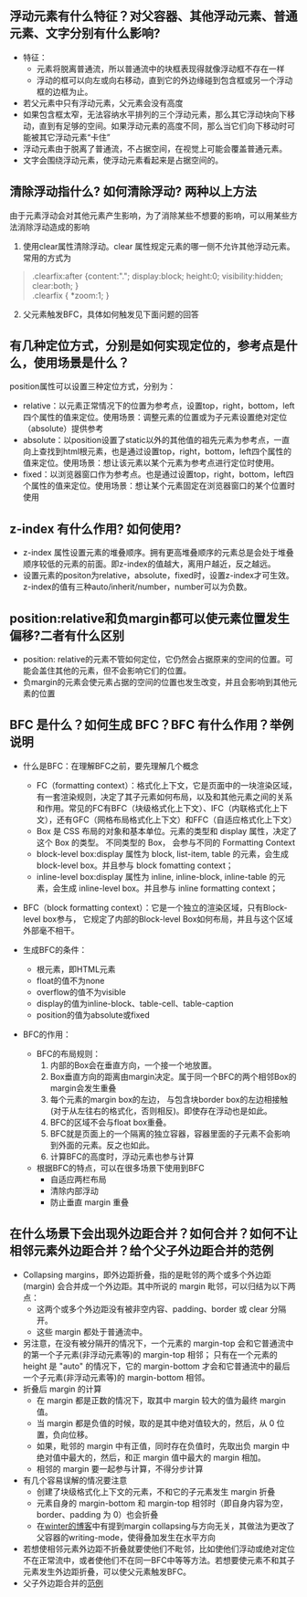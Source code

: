 ## 浮动元素有什么特征？对父容器、其他浮动元素、普通元素、文字分别有什么影响?
* 特征：
  * 元素将脱离普通流，所以普通流中的块框表现得就像浮动框不存在一样
  * 浮动的框可以向左或向右移动，直到它的外边缘碰到包含框或另一个浮动框的边框为止。
* 若父元素中只有浮动元素，父元素会没有高度
* 如果包含框太窄，无法容纳水平排列的三个浮动元素，那么其它浮动块向下移动，直到有足够的空间。如果浮动元素的高度不同，那么当它们向下移动时可能被其它浮动元素“卡住”
* 浮动元素由于脱离了普通流，不占据空间，在视觉上可能会覆盖普通元素。
* 文字会围绕浮动元素，使浮动元素看起来是占据空间的。

## 清除浮动指什么? 如何清除浮动? 两种以上方法
由于元素浮动会对其他元素产生影响，为了消除某些不想要的影响，可以用某些方法消除浮动造成的影响
1. 使用clear属性清除浮动。clear 属性规定元素的哪一侧不允许其他浮动元素。常用的方式为
> .clearfix:after {content:"."; display:block; height:0; visibility:hidden; clear:both; }  
.clearfix { *zoom:1; }

2. 父元素触发BFC，具体如何触发见下面问题的回答

## 有几种定位方式，分别是如何实现定位的，参考点是什么，使用场景是什么？
position属性可以设置三种定位方式，分别为：  
* relative：以元素正常情况下的位置为参考点，设置top，right，bottom，left四个属性的值来定位。使用场景：调整元素的位置或为子元素设置绝对定位（absolute）提供参考
* absolute：以position设置了static以外的其他值的祖先元素为参考点，一直向上查找到html根元素，也是通过设置top，right，bottom，left四个属性的值来定位。使用场景：想让该元素以某个元素为参考点进行定位时使用。
* fixed：以浏览器窗口作为参考点。也是通过设置top，right，bottom，left四个属性的值来定位。使用场景：想让某个元素固定在浏览器窗口的某个位置时使用

## z-index 有什么作用? 如何使用?
* z-index 属性设置元素的堆叠顺序。拥有更高堆叠顺序的元素总是会处于堆叠顺序较低的元素的前面。即z-index的值越大，离用户越近，反之越远。
* 设置元素的positon为relative，absolute，fixed时，设置z-index才可生效。z-index的值有三种auto/inherit/number，number可以为负数。

## position:relative和负margin都可以使元素位置发生偏移?二者有什么区别
* position: relative的元素不管如何定位，它仍然会占据原来的空间的位置。可能会盖住其他的元素，但不会影响它们的位置。
* 负margin的元素会使元素占据的空间的位置也发生改变，并且会影响到其他元素的位置

## BFC 是什么？如何生成 BFC？BFC 有什么作用？举例说明
* 什么是BFC：在理解BFC之前，要先理解几个概念
  * FC（formatting context）：格式化上下文，它是页面中的一块渲染区域，有一套渲染规则，决定了其子元素如何布局，以及和其他元素之间的关系和作用。常见的FC有BFC（块级格式化上下文）、IFC（内联格式化上下文），还有GFC（网格布局格式化上下文）和FFC（自适应格式化上下文）
  * Box 是 CSS 布局的对象和基本单位。元素的类型和 display 属性，决定了这个 Box 的类型。 不同类型的 Box， 会参与不同的 Formatting Context
  * block-level box:display 属性为 block, list-item, table 的元素，会生成 block-level box。并且参与 block fomatting context；
  * inline-level box:display 属性为 inline, inline-block, inline-table 的元素，会生成 inline-level box。并且参与 inline formatting context；

* BFC（block formatting context）：它是一个独立的渲染区域，只有Block-level box参与， 它规定了内部的Block-level Box如何布局，并且与这个区域外部毫不相干。
* 生成BFC的条件：
  * 根元素，即HTML元素
  * float的值不为none
  * overflow的值不为visible
  * display的值为inline-block、table-cell、table-caption
  * position的值为absolute或fixed
* BFC的作用：
  * BFC的布局规则：
    1. 内部的Box会在垂直方向，一个接一个地放置。
    2. Box垂直方向的距离由margin决定。属于同一个BFC的两个相邻Box的margin会发生重叠
    3. 每个元素的margin box的左边， 与包含块border box的左边相接触(对于从左往右的格式化，否则相反)。即使存在浮动也是如此。
    4. BFC的区域不会与float box重叠。
    5. BFC就是页面上的一个隔离的独立容器，容器里面的子元素不会影响到外面的元素。反之也如此。
    6. 计算BFC的高度时，浮动元素也参与计算
  * 根据BFC的特点，可以在很多场景下使用到BFC
    * 自适应两栏布局
    * 清除内部浮动
    * 防止垂直 margin 重叠

## 在什么场景下会出现外边距合并？如何合并？如何不让相邻元素外边距合并？给个父子外边距合并的范例
* Collapsing margins，即外边距折叠，指的是毗邻的两个或多个外边距 (margin) 会合并成一个外边距。其中所说的 margin 毗邻，可以归结为以下两点：
  * 这两个或多个外边距没有被非空内容、padding、border 或 clear 分隔开。
  * 这些 margin 都处于普通流中。
* 另注意，在没有被分隔开的情况下，一个元素的 margin-top 会和它普通流中的第一个子元素(非浮动元素等)的 margin-top 相邻； 只有在一个元素的 height 是 "auto" 的情况下，它的 margin-bottom 才会和它普通流中的最后一个子元素(非浮动元素等)的 margin-bottom 相邻。
* 折叠后 margin 的计算
  * 在 margin 都是正数的情况下，取其中 margin 较大的值为最终 margin 值。
  * 当 margin 都是负值的时候，取的是其中绝对值较大的，然后，从 0 位置，负向位移。
  * 如果，毗邻的 margin 中有正值，同时存在负值时，先取出负 margin 中绝对值中最大的，然后，和正 margin 值中最大的 margin 相加。
  *  相邻的 margin 要一起参与计算，不得分步计算
* 有几个容易误解的情况要注意
  * 创建了块级格式化上下文的元素，不和它的子元素发生 margin 折叠
  * 元素自身的 margin-bottom 和 margin-top 相邻时（即自身内容为空，border、padding 为 0）也会折叠
  * 在[winter的博客](http://www.cnblogs.com/winter-cn/archive/2012/11/16/2772562.html)中有提到margin collapsing与方向无关，其做法为更改了父容器的writing-mode，使得叠加发生在水平方向
* 若想使相邻元素外边距不折叠就要使他们不毗邻，比如使他们浮动或绝对定位不在正常流中，或者使他们不在同一BFC中等等方法。若想要使元素不和其子元素发生外边距折叠，可以使父元素触发BFC。
* 父子外边距合并的[范例](http://js.jirengu.com/saxi/1/edit?html,output)
